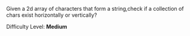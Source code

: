Given a 2d array of characters that form a string,check if a collection of chars exist horizontally or vertically?

Difficulty Level: **Medium**